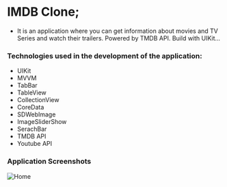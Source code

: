 # IMDB Clone;
- It is an application where you can get information about movies and TV Series and watch their trailers. Powered by TMDB API. Build with UIKit...

### Technologies used in the development of the application:
- UIKit
- MVVM
- TabBar
- TableView
- CollectionView
- CoreData
- SDWebImage
- ImageSliderShow
- SerachBar
- TMDB API
- Youtube API

### Application Screenshots


![Home](https://user-images.githubusercontent.com/104249732/223573871-73b18ffb-c9eb-4498-9ab5-86c45264ed4e.png)

<!--
![Home](https://user-images.githubusercontent.com/104249732/223573871-73b18ffb-c9eb-4498-9ab5-86c45264ed4e.png)

<kbd><img src="https://github.com/hakanbaran/HDMovieHell/blob/main/IMDB%20Clone%20Photo/HomeVC1A.png" width="250" height="509"/></kbd> <kbd><img src="https://github.com/hakanbaran/HDMovieHell/blob/main/IMDB%20Clone%20Photo/HomeVC2A.png" width="250" height="509"/></kbd> <kbd><img src="https://github.com/hakanbaran/HDMovieHell/blob/main/IMDB%20Clone%20Photo/DetailsVC3.png" width="250" height="509"/></kbd> <kbd><img src="https://github.com/hakanbaran/HDMovieHell/blob/main/IMDB%20Clone%20Photo/DetailsVC3A.png" width="250" height="509"/></kbd> <kbd><img src="https://github.com/hakanbaran/HDMovieHell/blob/main/IMDB%20Clone%20Photo/SearchVC5.png" width="250" height="509"/></kbd> <kbd><img src="https://github.com/hakanbaran/HDMovieHell/blob/main/IMDB%20Clone%20Photo/DownloadVC6.png" width="250" height="509"/></kbd>

--!>
